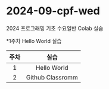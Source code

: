 # 2024-09-cpf-wed
2024 프로그래밍 기초 수요일반 Colab 실습

*1주차 Hello World 실습

| 주차 | 실습 |
|:-----:|:-----:|
| 1  | Hello World |
| 2 | Github Classromm|